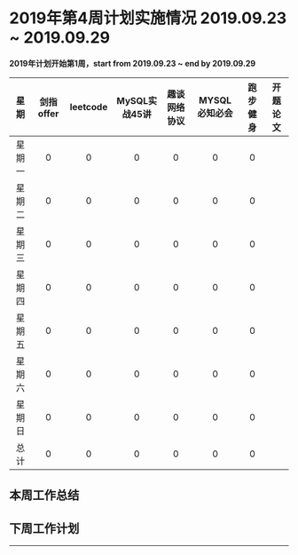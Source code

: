 

# 2019年第4周计划实施情况  2019.09.23 ~ 2019.09.29

**2019年计划开始第1周，start from 2019.09.23 ~ end by 2019.09.29**

 星期  | 剑指offer | leetcode | MySQL实战45讲  | 趣谈网络协议 | MYSQL必知必会 | 跑步健身 | 开题论文 
:----: |:--------:|:--------:|:-------------:|:------------:|:----: |:-------:|:--------:
星期一 |     0     |    0     |      0        |      0      |    0   |    0    |          |
星期二 |     0     |    0     |      0        |      0      |    0   |    0    |          |
星期三 |     0     |    0     |      0        |      0      |    0   |    0    |    		|
星期四 |     0     |    0     |      0        |      0      |    0   |    0    |        	|
星期五 |     0     |    0     |      0        |      0      |    0   |    0    |    		|
星期六 |     0     |    0     |      0        |      0      |    0   |    0    |    		|  
星期日 |     0     |    0     |      0        |      0      |    0   |    0    |     		|
总计   |     0     |    0     |      0        |      0      |    0   |    0    |    		|
 
## 本周工作总结
 
## 下周工作计划


<hr />